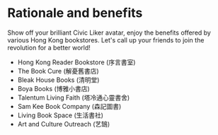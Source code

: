 # Rationale and benefits



Show off your brilliant Civic Liker avatar, enjoy the benefits offered by various Hong Kong bookstores. Let's call up your friends to join the revolution for a better world!

* Hong Kong Reader Bookstore \(序言書室\)
* The Book Cure \(解憂舊書店\)
* Bleak House Books \(清明堂\)
* Boya Books \(博雅小書店\)
* Talentum Living Faith \(塔冷通心靈書舍\)
* Sam Kee Book Company \(森記圖書\)
* Living Book Space \(生活書社\)
* Art and Culture Outreach \(艺鵠\)

